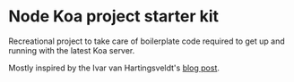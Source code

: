 # Node Koa project starter kit

Recreational project to take care of boilerplate code required to get up and running with the latest Koa server.

Mostly inspired by the Ivar van Hartingsveldt's [blog post](http://ordina-jworks.github.io/nodejs/2017/06/20/REST-api-NodeJS-koa.html).
